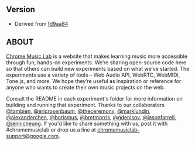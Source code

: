## Version
- Derived from [fd9aa84](https://github.com/googlecreativelab/chrome-music-lab/tree/fd9aa84c7568b98f0c4a3ff6c742d98248bb14ed)

## ABOUT

[Chrome Music Lab](https://musiclab.chromeexperiments.com) is a website that makes learning music more accessible through fun, hands-on experiments. We’re sharing open-source code here so that others can build new experiments based on what we’ve started. The experiments use a variety of tools – Web Audio API, WebRTC, WebMIDI, Tone.js, and more. We hope they’re useful as inspiration or reference for anyone who wants to create their own music projects on the web.

Consult the README in each experiment's folder for more information on building and running that experiment. Thanks to our collaborators [@tambien](https://github.com/tambien), [@ericrosenbaum](https://github.com/ericrosenbaum), [@theceremony](https://github.com/theceremony), [@marklundin](https://github.com/marklundin), [@alexanderchen](https://github.com/alexanderchen), [@borismus](https://github.com/borismus), [@bretmorris](https://github.com/bretmorris), [@gdenisov](https://github.com/gdenisov), [@jasonfarrell](https://github.com/jasonfarrell), [@jennicheung](https://github.com/jennicheung). If you'd like to share something with us, post it with #chromemusiclab or drop us a line at [chromemusiclab-support@google.com](mailto:chromemusiclab-support@google.com).

